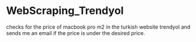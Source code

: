 # WebScraping_Trendyol
checks for the price of macbook pro m2 in the turkish website trendyol and sends me an email if the price is under the desired price.
